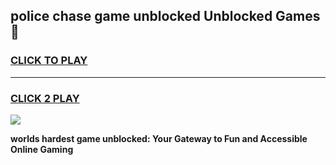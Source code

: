 
## police chase game unblocked Unblocked Games👋
<h3>
<a href="https://premium.freeplayer.one?title=police_chase_game_unblocked&ref=16F">CLICK TO PLAY</a></h3>
<hr>

<h3>
<a href="https://premium.freeplayer.one?title=police_chase_game_unblocked&ref=16F">CLICK 2 PLAY</a>
  
</h3>

<a href="https://premium.freeplayer.one?title=police_chase_game_unblocked&ref=16F/"><img src="https://clearcache.store/games.png"></a>


**worlds hardest game unblocked: Your Gateway to Fun and Accessible Online Gaming**
